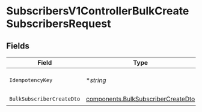 # SubscribersV1ControllerBulkCreateSubscribersRequest


## Fields

| Field                                                                                    | Type                                                                                     | Required                                                                                 | Description                                                                              |
| ---------------------------------------------------------------------------------------- | ---------------------------------------------------------------------------------------- | ---------------------------------------------------------------------------------------- | ---------------------------------------------------------------------------------------- |
| `IdempotencyKey`                                                                         | **string*                                                                                | :heavy_minus_sign:                                                                       | A header for idempotency purposes                                                        |
| `BulkSubscriberCreateDto`                                                                | [components.BulkSubscriberCreateDto](../../models/components/bulksubscribercreatedto.md) | :heavy_check_mark:                                                                       | N/A                                                                                      |